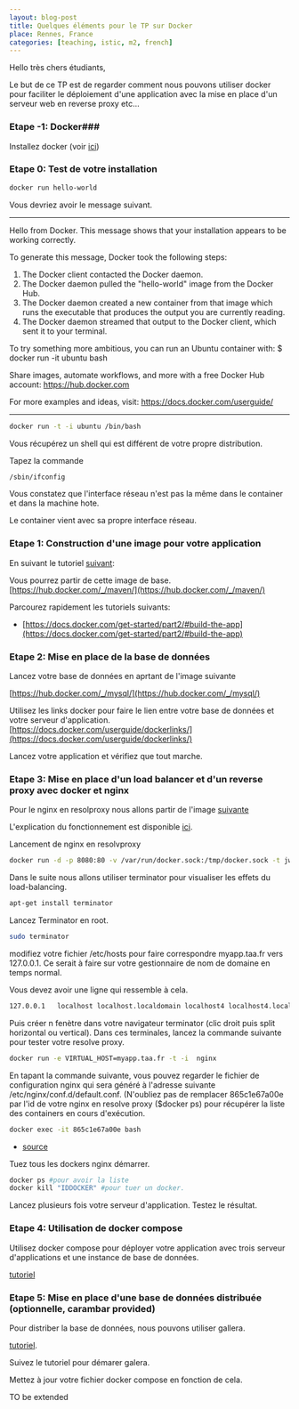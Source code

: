 ```yaml
---
layout: blog-post
title: Quelques éléments pour le TP sur Docker
place: Rennes, France
categories: [teaching, istic, m2, french]
---
```

Hello très chers étudiants,

Le but de ce TP est de regarder comment nous pouvons utiliser docker pour faciliter le déploiement d'une application avec la mise en place d'un serveur web en reverse proxy etc...


<!--more-->

### Etape -1: Docker###

Installez docker (voir [ici](http://olivier.barais.fr/blog/posts/teaching/istic/m2/french/2018/09/10/Operation_portable_M2_ISTIC.html))



### Etape 0: Test de votre installation ###

```bash
docker run hello-world
```

Vous devriez avoir le message suivant. 


----

Hello from Docker.
This message shows that your installation appears to be working correctly.

To generate this message, Docker took the following steps:
 1. The Docker client contacted the Docker daemon.
 2. The Docker daemon pulled the "hello-world" image from the Docker Hub.
 3. The Docker daemon created a new container from that image which runs the
    executable that produces the output you are currently reading.
 4. The Docker daemon streamed that output to the Docker client, which sent it
    to your terminal.

To try something more ambitious, you can run an Ubuntu container with:
 $ docker run -it ubuntu bash

Share images, automate workflows, and more with a free Docker Hub account:
 https://hub.docker.com

For more examples and ideas, visit:
 https://docs.docker.com/userguide/

 
----


```bash
docker run -t -i ubuntu /bin/bash
```

Vous récupérez un shell qui est différent de votre propre distribution. 

Tapez la commande 

```bash
/sbin/ifconfig
```

Vous constatez que l'interface réseau n'est pas la même dans le container et dans la machine hote. 

Le container vient avec sa propre interface réseau. 



### Etape 1: Construction d'une image pour votre application ###

En suivant le tutoriel [suivant](https://docs.docker.com/get-started/part2/#build-the-app):

Vous pourrez partir de cette image de base. 
[https://hub.docker.com/_/maven/](https://hub.docker.com/_/maven/)


Parcourez rapidement les tutoriels suivants:

- [https://docs.docker.com/get-started/part2/#build-the-app](https://docs.docker.com/get-started/part2/#build-the-app)

### Etape 2: Mise en place de la base de données
Lancez votre base de données en aprtant de l'image suivante

[https://hub.docker.com/_/mysql/](https://hub.docker.com/_/mysql/)

Utilisez les links docker pour faire le lien entre votre base de données et votre serveur d'application. 
[https://docs.docker.com/userguide/dockerlinks/](https://docs.docker.com/userguide/dockerlinks/)

Lancez votre application et vérifiez que tout marche. 



### Etape 3: Mise en place d'un load balancer et d'un reverse proxy avec docker et nginx

Pour le nginx en resolproxy nous allons partir de l'image [suivante](https://github.com/jwilder/nginx-proxy)

L'explication du fonctionnement est disponible [ici](http://jasonwilder.com/blog/2014/03/25/automated-nginx-reverse-proxy-for-docker/). 


Lancement de nginx en resolvproxy

```bash
docker run -d -p 8080:80 -v /var/run/docker.sock:/tmp/docker.sock -t jwilder/nginx-proxy 
```


Dans le suite nous allons utiliser terminator pour visualiser les effets du load-balancing. 

```bash
apt-get install terminator
```

Lancez Terminator en root.

```bash
sudo terminator
```


modifiez votre fichier /etc/hosts pour faire correspondre myapp.taa.fr vers 127.0.0.1. Ce serait à faire sur votre gestionnaire de nom de domaine en temps normal.

Vous devez avoir une ligne qui ressemble à cela. 

```txt
127.0.0.1	localhost localhost.localdomain localhost4 localhost4.localdomain head-demo myapp.taa.fr
```

Puis créer n fenètre dans votre navigateur terminator (clic droit puis split horizontal ou vertical). 
Dans ces terminales, lancez la commande suivante pour tester votre resolve proxy.

```bash
docker run -e VIRTUAL_HOST=myapp.taa.fr -t -i  nginx
```

En tapant la commande suivante, vous pouvez regarder le fichier de configuration nginx qui sera généré à l'adresse suivante /etc/nginx/conf.d/default.conf. (N'oubliez pas de remplacer  865c1e67a00e par l'id de votre nginx en resolve proxy ($docker ps) pour récupérer la liste des containers en cours d'exécution.

```bash
docker exec -it 865c1e67a00e bash
```

- [source](http://jasonwilder.com/blog/2014/03/25/automated-nginx-reverse-proxy-for-docker/)


Tuez tous les dockers nginx démarrer. 

```bash
docker ps #pour avoir la liste
docker kill "IDDOCKER" #pour tuer un docker. 
```


Lancez plusieurs fois votre serveur d'application. Testez le résultat. 

### Etape 4: Utilisation de docker compose
Utilisez docker compose pour déployer votre application avec trois serveur d'applications et une instance de base de données. 

[tutoriel](https://docs.docker.com/get-started/part3/)



### Etape 5: Mise en place d'une base de données distribuée (optionnelle, carambar provided)

Pour distriber la base de données, nous pouvons utiliser gallera. 

[tutoriel](http://galeracluster.com/2015/05/getting-started-galera-with-docker-part-1/). 

Suivez le tutoriel pour démarer galera. 

Mettez à jour votre fichier docker compose en fonction de cela. 

TO be extended
